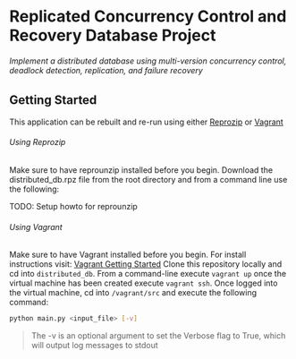 # Replicated Concurrency Control and Recovery Database Project
###### Implement a distributed database using multi-version concurrency control, deadlock detection, replication, and failure recovery

## Getting Started
This application can be rebuilt and re-run using either [Reprozip](https://pypi.python.org/pypi/reprozip/0.2.1) or [Vagrant](https://www.vagrantup.com)

###### Using Reprozip
Make sure to have reprounzip installed before you begin.
Download the distributed_db.rpz file from the root directory and from a command line use the following:

TODO: Setup howto for reprounzip

###### Using Vagrant
Make sure to have Vagrant installed before you begin. For install instructions visit: [Vagrant Getting Started](https://www.vagrantup.com/intro/getting-started/)
Clone this repository locally and cd into `distributed_db`.
From a command-line execute `vagrant up` once the virtual machine has been created execute `vagrant ssh`.
Once logged into the virtual machine, cd into `/vagrant/src` and execute the following command:

```bash
python main.py <input_file> [-v]
```

> The -v is an optional argument to set the Verbose flag to True, which will output log messages to stdout